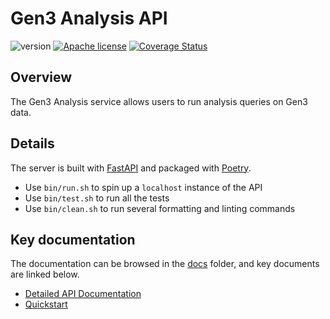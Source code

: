 # Gen3 Analysis API

![version](https://img.shields.io/github/release/uc-cdis/gen3-analysis.svg) [![Apache license](http://img.shields.io/badge/license-Apache-blue.svg?style=flat)](LICENSE) [![Coverage Status](https://coveralls.io/repos/github/uc-cdis/gen3-analysis/badge.svg?branch=main)](https://coveralls.io/github/uc-cdis/gen3-analysis?branch=main)

## Overview

The Gen3 Analysis service allows users to run analysis queries on Gen3 data.

## Details

The server is built with [FastAPI](https://fastapi.tiangolo.com/) and packaged with [Poetry](https://poetry.eustace.io/).

- Use `bin/run.sh` to spin up a `localhost` instance of the API
- Use `bin/test.sh` to run all the tests
- Use `bin/clean.sh` to run several formatting and linting commands

## Key documentation

The documentation can be browsed in the [docs](docs) folder, and key documents are linked below.

* [Detailed API Documentation](http://petstore.swagger.io/?url=https://raw.githubusercontent.com/uc-cdis/gen3-analysis/main/docs/openapi.yaml)
* [Quickstart](docs/quickstart.md)
